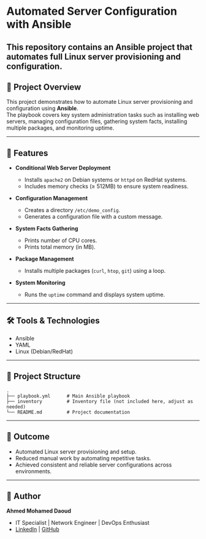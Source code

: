# Automated Server Configuration with Ansible
This repository contains an **Ansible project** that automates full Linux server provisioning and configuration.
---

## 📌 Project Overview
This project demonstrates how to automate Linux server provisioning and configuration using **Ansible**.  
The playbook covers key system administration tasks such as installing web servers, managing configuration files, gathering system facts, installing multiple packages, and monitoring uptime.

---

## 🚀 Features
- **Conditional Web Server Deployment**  
  - Installs `apache2` on Debian systems or `httpd` on RedHat systems.  
  - Includes memory checks (≥ 512MB) to ensure system readiness.  

- **Configuration Management**  
  - Creates a directory `/etc/demo_config`.  
  - Generates a configuration file with a custom message.  

- **System Facts Gathering**  
  - Prints number of CPU cores.  
  - Prints total memory (in MB).  

- **Package Management**  
  - Installs multiple packages (`curl`, `htop`, `git`) using a loop.  

- **System Monitoring**  
  - Runs the `uptime` command and displays system uptime.  

---

## 🛠️ Tools & Technologies
- Ansible  
- YAML  
- Linux (Debian/RedHat)  

---

## 📂 Project Structure
```
.
├── playbook.yml      # Main Ansible playbook
├── inventory         # Inventory file (not included here, adjust as needed)
└── README.md         # Project documentation
```

---

## 🎯 Outcome
- Automated Linux server provisioning and setup.  
- Reduced manual work by automating repetitive tasks.  
- Achieved consistent and reliable server configurations across environments.  

---

## 👤 Author
**Ahmed Mohamed Daoud**  
- IT Specialist | Network Engineer | DevOps Enthusiast  
- [LinkedIn](https://www.linkedin.com/in/ahmedmohameddaoud/) | [GitHub](https://github.com/AMD971126)  
